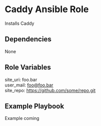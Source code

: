 Caddy Ansible Role
=========

Installs Caddy

Dependencies
------------
None

Role Variables
--------------

site_uri: foo.bar<br>
user_mail: foo@foo.bar<br>
site_repo: https://github.com/some/repo.git

Example Playbook
----------------

Example coming
